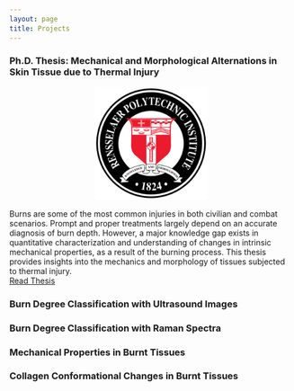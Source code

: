 ```yaml
---
layout: page
title: Projects
---
```


### Ph.D. Thesis: Mechanical and Morphological Alternations in Skin Tissue due to Thermal Injury
<center> 
  <img src="/img/rpi.png" height="200px">
</center>

Burns are some of the most common injuries in both civilian and combat scenarios. Prompt
and proper treatments largely depend on an accurate diagnosis of burn depth.  However, a major
knowledge gap exists in quantitative characterization and understanding of changes in intrinsic
mechanical properties, as a result of the burning process. This thesis provides insights into the mechanics and morphology of tissues subjected to thermal injury.                   
[Read Thesis][1]

### Burn Degree Classification with Ultrasound Images

### Burn Degree Classification with Raman Spectra

### Mechanical Properties in Burnt Tissues

### Collagen Conformational Changes  in Burnt Tissues

[1]: https://search.proquest.com/openview/304c0baeaddb08a9211eab7810d0eb2d/1?pq-origsite=gscholar&cbl=18750&diss=y


